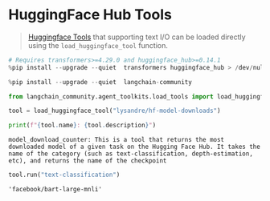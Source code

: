 # HuggingFace Hub Tools

>[Huggingface Tools](https://huggingface.co/docs/transformers/v4.29.0/en/custom_tools) that supporting text I/O can be
loaded directly using the `load_huggingface_tool` function.


```python
# Requires transformers>=4.29.0 and huggingface_hub>=0.14.1
%pip install --upgrade --quiet  transformers huggingface_hub > /dev/null
```


```python
%pip install --upgrade --quiet  langchain-community
```


```python
from langchain_community.agent_toolkits.load_tools import load_huggingface_tool

tool = load_huggingface_tool("lysandre/hf-model-downloads")

print(f"{tool.name}: {tool.description}")
```

    model_download_counter: This is a tool that returns the most downloaded model of a given task on the Hugging Face Hub. It takes the name of the category (such as text-classification, depth-estimation, etc), and returns the name of the checkpoint
    


```python
tool.run("text-classification")
```




    'facebook/bart-large-mnli'




```python

```
